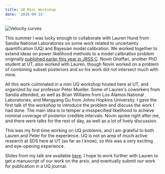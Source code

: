 ```yaml
---
title: UQ Mini Workshop
date: '2018-09-15'
---
```


![Velocity curves](/img/uq-velocity.png) 

This summer I was lucky enough to collaborate with Lauren Hund from
Sandia National Laboratories on some work related to uncertainty
quantification (UQ) and Bayesian model calibration. We worked together
to extend ideas on power likelihood methods to a model calibration
problem originally [published earler this year in JRSS
C][brown-hund]. Novin Ghaffari, another PhD student at UT, also worked
with Lauren, though Novin worked on a problem of combining subset
posteriors and so his work did not intersect much with mine.

All this work culminated in a mini UQ workshop hosted here at UT, and
organized by our professor Peter Mueller. Some of Lauren's coworkers
from Sandia attended, as well as Brian Williams from Los Alamos
National Laboratories, and Mengyang Gu from Johns Hopkins
University. I gave the first talk of the workshop to introduce the
problem and discuss the work I had done. The main idea is to temper a
misspecified likelihood to achieve nominal coverage of posterior
credible intervals. Novin spoke right after me, and there were talks
for the rest of day, as well as a lot of lively discussion.  

This was my first time working on UQ problems, and I am grateful to
both Lauren and Peter for the experience. UQ is not an area of much
active research at SDS here at UT (as far as I know), so this was a
very exciting and eye-opening experience. 

Slides from my talk are available
[here](/files/UQ-mini-workshop.pdf). I hope to work further with
Lauren to get a manuscript of our work on the arxiv, and eventually
submit our work for publication in a UQ journal. 

[brown-hund]: https://rss.onlinelibrary.wiley.com/doi/full/10.1111/rssc.12273
